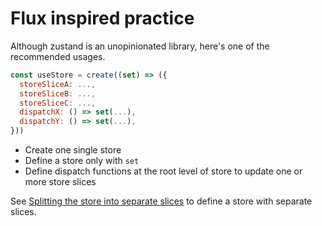 # Flux inspired practice

Although zustand is an unopinionated library, here's one of the recommended usages.

```js
const useStore = create((set) => ({
  storeSliceA: ...,
  storeSliceB: ...,
  storeSliceC: ...,
  dispatchX: () => set(...),
  dispatchY: () => set(...),
}))
```

- Create one single store
- Define a store only with `set`
- Define dispatch functions at the root level of store to update one or more store slices

See [Splitting the store into separate slices](https://github.com/pmndrs/zustand/wiki/Splitting-the-store-into-separate-slices) to define a store with separate slices.